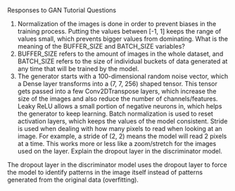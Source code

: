 Responses to GAN Tutorial Questions
1. Normalization of the images is done in order to prevent biases in the training process. Putting the values between [-1, 1] keeps the range of values small, which prevents bigger values from dominating.
What is the meaning of the BUFFER_SIZE and BATCH_SIZE variables?
2. BUFFER_SIZE refers to the amount of images in the whole dataset, and BATCH_SIZE refers to the size of individual buckets of data generated at any time that will be trained by the model.
3. The generator starts with a 100-dimensional random noise vector, which a Dense layer transforms into a (7, 7, 256) shaped tensor. This tensor gets passed into a few Conv2DTranspose layers, which increase the size of the images and also reduce the number of channels/features. Leaky ReLU allows a small portion of negative neurons in, which helps the generator to keep learning. Batch normalization is used to reset activation layers, which keeps the values of the model consistent. Stride is used when dealing with how many pixels to read when looking at an image. For example, a stride of (2, 2) means the model will read 2 pixels at a time. This works more or less like a zoom/stretch for the images used on the layer.
Explain the dropout layer in the discriminator model.

The dropout layer in the discriminator model uses the dropout layer to force the model to identify patterns in the image itself instead of patterns generated from the original data (overfitting).
